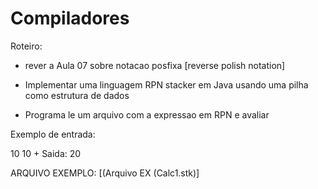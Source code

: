 # Compiladores


Roteiro:

- rever a Aula 07 sobre notacao posfixa [reverse polish notation]

- Implementar uma linguagem RPN stacker em Java usando uma pilha como estrutura de dados

- Programa le um arquivo com a expressao em RPN e avaliar

Exemplo de entrada:

10
10
+
Saida: 20

ARQUIVO EXEMPLO: [(Arquivo EX (Calc1.stk)]
